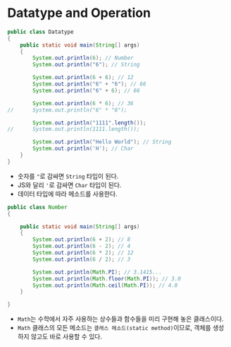 # Datatype and Operation

```java
public class Datatype
{
	public static void main(String[] args)
	{
		System.out.println(6); // Number
		System.out.println("6"); // String

		System.out.println(6 + 6); // 12
		System.out.println("6" + "6"); // 66
		System.out.println("6" + 6); // 66

		System.out.println(6 * 6); // 36
//		System.out.println("6" * "6");

		System.out.println("1111".length());
//		System.out.println(1111.length());

		System.out.println("Hello World"); // String
		System.out.println('H'); // Char
	}
}
```

- 숫자를 `"`로 감싸면 `String` 타입이 된다.
- JS와 달리 `'`로 감싸면 `Char` 타입이 된다.
- 데이터 타입에 따라 메소드를 사용한다.

```java
public class Number
{

	public static void main(String[] args)
	{
		System.out.println(6 + 2); // 8
		System.out.println(6 - 2); // 4
		System.out.println(6 * 2); // 12
		System.out.println(6 / 2); // 3

		System.out.println(Math.PI); // 3.1415...
		System.out.println(Math.floor(Math.PI)); // 3.0
		System.out.println(Math.ceil(Math.PI)); // 4.0
	}

}
```

- `Math`는 수학에서 자주 사용하는 상수들과 함수들을 미리 구현해 놓은 클래스이다.
- `Math` 클래스의 모든 메소드는 `클래스 메소드(static method)`이므로, 객체를 생성하지 않고도 바로 사용할 수 있다.